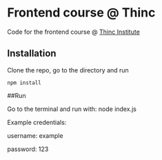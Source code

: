 # Frontend course @ Thinc

Code for the frontend course @ [Thinc Institute](http://www.thincinstitute.com/)

## Installation

Clone the repo, go to the directory and run

```
npm install
```
##Run

Go to the terminal and run with: node index.js

Example credentials:

username: example

password: 123
